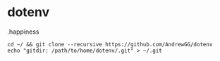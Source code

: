 # dotenv

.happiness

```
cd ~/ && git clone --recursive https://github.com/AndrewGG/dotenv
echo "gitdir: /path/to/home/dotenv/.git" > ~/.git
```
